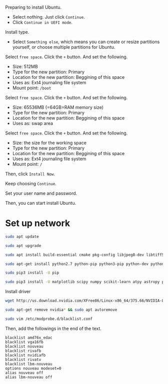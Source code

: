 Preparing to install Ubuntu.
* Select nothing. Just click `Continue`.
* Click `Continue in UEFI mode`.

Install type.
* Select `Something else`, which means you can create or resize partitions yourself, or choose multiple partitions for Ubuntu.



Select `free space`. Click the `+` button. And set the following.
* Size: 512MB
* Type for the new partition: Primary
* Location for the new partition: Beggining of this space
* Uses as: Ext4 journaling file system
* Mount point: `/boot`

Select `free space`. Click the `+` button. And set the following.
* Size: 65536MB (=64GB=RAM memory size)
* Type for the new partition: Primary
* Location for the new partition: Beggining of this space
* Uses as: swap area

Select `free space`. Click the `+` button. And set the following.
* Size: the size for the working space
* Type for the new partition: Primary
* Location for the new partition: Beggining of this space
* Uses as: Ext4 journaling file system
* Mount point: `/`

Then, click `Install Now`.

Keep choosing `Continue`.

Set your user name and password.

Then, you can start install Ubuntu.

# Set up network

```bash
sudo apt update
```

```bash
sudo apt upgrade
```

```bash
sudo apt install build-essential cmake pkg-config libjpeg8-dev libtiff5-dev libjasper-dev libpng12-dev libgtk-3-dev libavcodec-dev libavformat-dev libswscale-dev libv4l-dev libatlas-base-dev gfortran screen
```

```bash
sudo apt-get install python2.7 python-pip python3-pip python-dev python-virtualenv git dkms linux-headers-generic openssh-server vim build-essential python3-tk nodejs npm nodejs-legacy
```

```bash
sudo pip3 install -U pip
```

```bash
sudo pip3 install -U matplotlib scipy numpy scikit-learn atpy astropy pandas readchar JSAnimation opencv-python jupyter jupyterlab pillow
```

Install driver

```bash
wget http://us.download.nvidia.com/XFree86/Linux-x86_64/375.66/NVIDIA-Linux-x86_64-375.66.run
```

```bash
sudo apt-get remove nvidia* && sudo apt autoremove
```

```bash
sudo vim /etc/modprobe.d/blacklist.conf
```
Then, add the followings in the end of the text.

```
blacklist amd76x_edac 
blacklist vga16fb
blacklist nouveau
blacklist rivafb
blacklist nvidiafb
blacklist rivatv
blacklist lbm-nouveau
options nouveau modeset=0
alias nouveau off
alias lbm-nouveau off
```

